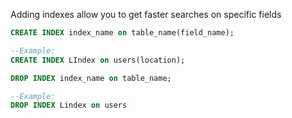 Adding indexes allow you to get faster searches on specific fields

```SQL
CREATE INDEX index_name on table_name(field_name);

--Example:
CREATE INDEX LIndex on users(location);
```

```SQL
DROP INDEX index_name on table_name;

--Example:
DROP INDEX Lindex on users
```